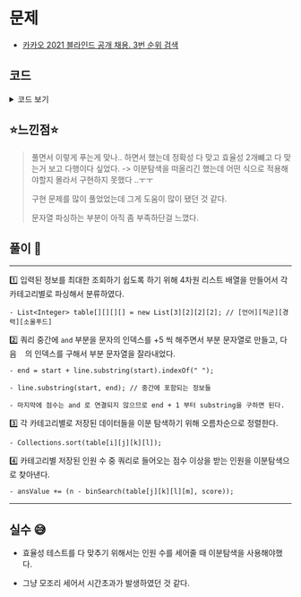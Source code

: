 # 문제
- [카카오 2021 블라인드 공개 채용. 3번 순위 검색](https://programmers.co.kr/learn/courses/30/lessons/72412)

## 코드

<details><summary> 코드 보기 </summary>

``` java
import java.util.*;

class Solution {
    static List<Integer> table[][][][] = new List[3][2][2][2];
    public int[] solution(String[] info, String[] query) {
        int[] answer = {};
        List<Integer> ans = new ArrayList<>();
        String infos[][] = new String[info.length][5];
        String queries[][] = new String[query.length][5];

        for (int i = 0; i < 3; i++)
            for (int j = 0; j < 2; j++)
                for (int k = 0; k < 2; k++)
                    for (int l = 0; l < 2; l++)
                        table[i][j][k][l] = new ArrayList<>();

        /* parsing */
        for (int i = 0; i < query.length; i++) {
            String line = query[i];
            int start = 0;
            int end = line.indexOf(" ");
            for (int j = 0; j < 4; j++) {
                end = start + line.substring(start).indexOf(" ");
                queries[i][j] = line.substring(start, end);
                start = end + 5;
            }
            queries[i][4] = line.substring(end + 1);
        }
        for (int i = 0; i < info.length; i++) {
            infos[i] = info[i].split(" ");

            int lang = 0, job = 0, career = 0, food = 0;
            if(infos[i][0].equals("java")) lang = 1;
            else if(infos[i][0].equals("python")) lang = 2;
            if(infos[i][1].equals("backend")) job = 1;
            if(infos[i][2].equals("senior")) career = 1;
            if(infos[i][3].equals("chicken")) food = 1;

            table[lang][job][career][food].add(Integer.parseInt(infos[i][4]));
        }

        /* sort for binary search */
        for (int i = 0; i < 3; i++)
            for (int j = 0; j < 2; j++)
                for (int k = 0; k < 2; k++)
                    for (int l = 0; l < 2; l++)
                        Collections.sort(table[i][j][k][l]);

        /* query */
        for (int i = 0; i < queries.length; i++) {
            int ls = 0, le = 0, js = 0, je = 0, cs = 0, ce = 0, fs = 0, fe = 0, score = 0;

            if(queries[i][0].equals("java")) ls = le = 1;
            else if(queries[i][0].equals("python")) ls = le = 2;
            else if(queries[i][0].equals("-")) {ls = 0; le = 2;}

            if(queries[i][1].equals("backend")) js = je = 1;
            else if(queries[i][1].equals("-")) { js = 0; je = 1; }

            if(queries[i][2].equals("senior")) cs = ce = 1;
            else if(queries[i][2].equals("-")) { cs = 0; ce = 1;}

            if(queries[i][3].equals("chicken")) fs = fe = 1;
            else if(queries[i][3].equals("-")) { fs = 0; fe = 1; }

            score = Integer.parseInt(queries[i][4]);

            int ansValue = 0;
            for (int j = ls; j <= le; j++) {
                for (int k = js; k <= je; k++) {
                    for (int l = cs; l <= ce; l++) {
                        for (int m = fs; m <= fe; m++) {
                            int n = table[j][k][l][m].size();
                            if(n == 0) continue;
                            int result = binSearch(table[j][k][l][m], score);
                            if(result == -1) continue;
                            ansValue += n - result;
                        }
                    }
                }
            }
            ans.add(ansValue);
        }

        answer = new int[ans.size()];
        for (int i = 0; i < ans.size(); i++)
            answer[i] = ans.get(i);
        return answer;
    }

    private static int binSearch(List<Integer> here, int score) {
        int left = 0, right = here.size() - 1;
        if(here.get(right) < score) return -1;
        while(left <= right){
            int mid = (left + right)/2;
            if(here.get(mid) < score) left = mid + 1;
            else right = mid - 1;
        }
        return left;
    }
}
```

</details>

## ⭐️느낀점⭐️
> 풀면서 이렇게 푸는게 맞나.. 하면서 했는데 정확성 다 맞고 효율성 2개뺴고 다 맞는거 보고 다행이다 싶었다. -> 이분탐색을 떠올리긴 했는데 어떤 식으로 적용해야할지 몰라서 구현하지 못했다 ..ㅜㅜ
> 
> 구현 문제를 많이 풀었었는데 그게 도움이 많이 됐던 것 같다.
> 
> 문자열 파싱하는 부분이 아직 좀 부족하단걸 느꼈다.

## 풀이 📣
<hr/>

1️⃣ 입력된 정보를 최대한 조회하기 쉽도록 하기 위해 4차원 리스트 배열을 만들어서 각 카테고리별로 파싱해서 분류하였다.

    - List<Integer> table[][][][] = new List[3][2][2][2]; // [언어][직군][경력][소울푸드]


2️⃣ 쿼리 중간에 ` and ` 부분을 문자의 인덱스를 +5 씩 해주면서 부분 문자열로 만들고, 다음 ` ` 의 인덱스를 구해서 부분 문자열을 잘라내었다.

    - end = start + line.substring(start).indexOf(" ");

    - line.substring(start, end); // 중간에 포함되는 정보들

    - 마지막에 점수는 and 로 연결되지 않으므로 end + 1 부터 substring을 구하면 된다.


3️⃣ 각 카테고리별로 저장된 데이터들을 이분 탐색하기 위해 오름차순으로 정렬한다. 

    - Collections.sort(table[i][j][k][l]);


4️⃣ 카테고리별 저장된 인원 수 중 쿼리로 들어오는 점수 이상을 받는 인원을 이분탐색으로 찾아낸다. 

    - ansValue += (n - binSearch(table[j][k][l][m], score));

<hr/>

## 실수 😅
- 효율성 테스트를 다 맞추기 위해서는 인원 수를 세어줄 때 이분탐색을 사용해야했다.

- 그냥 모조리 세어서 시간초과가 발생하였던 것 같다.